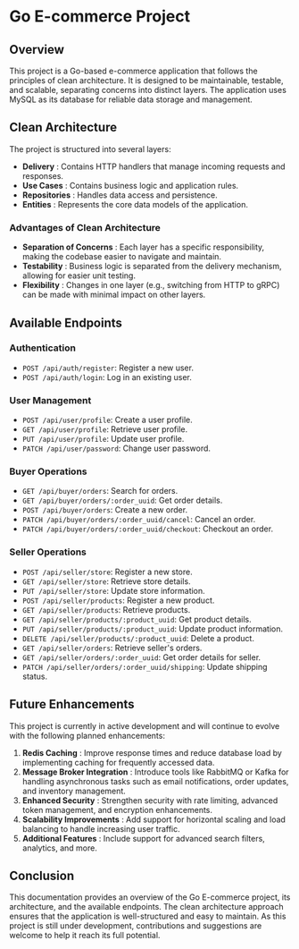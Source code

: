 
# Go E-commerce Project

## Overview

This project is a Go-based e-commerce application that follows the principles of clean architecture. It is designed to be maintainable, testable, and scalable, separating concerns into distinct layers. The application uses MySQL as its database for reliable data storage and management.

## Clean Architecture

The project is structured into several layers:

* **Delivery** : Contains HTTP handlers that manage incoming requests and responses.
* **Use Cases** : Contains business logic and application rules.
* **Repositories** : Handles data access and persistence.
* **Entities** : Represents the core data models of the application.

### Advantages of Clean Architecture

* **Separation of Concerns** : Each layer has a specific responsibility, making the codebase easier to navigate and maintain.
* **Testability** : Business logic is separated from the delivery mechanism, allowing for easier unit testing.
* **Flexibility** : Changes in one layer (e.g., switching from HTTP to gRPC) can be made with minimal impact on other layers.

## Available Endpoints

### Authentication

* `POST /api/auth/register`: Register a new user.
* `POST /api/auth/login`: Log in an existing user.

### User Management

* `POST /api/user/profile`: Create a user profile.
* `GET /api/user/profile`: Retrieve user profile.
* `PUT /api/user/profile`: Update user profile.
* `PATCH /api/user/password`: Change user password.

### Buyer Operations

* `GET /api/buyer/orders`: Search for orders.
* `GET /api/buyer/orders/:order_uuid`: Get order details.
* `POST /api/buyer/orders`: Create a new order.
* `PATCH /api/buyer/orders/:order_uuid/cancel`: Cancel an order.
* `PATCH /api/buyer/orders/:order_uuid/checkout`: Checkout an order.

### Seller Operations

* `POST /api/seller/store`: Register a new store.
* `GET /api/seller/store`: Retrieve store details.
* `PUT /api/seller/store`: Update store information.
* `POST /api/seller/products`: Register a new product.
* `GET /api/seller/products`: Retrieve products.
* `GET /api/seller/products/:product_uuid`: Get product details.
* `PUT /api/seller/products/:product_uuid`: Update product information.
* `DELETE /api/seller/products/:product_uuid`: Delete a product.
* `GET /api/seller/orders`: Retrieve seller's orders.
* `GET /api/seller/orders/:order_uuid`: Get order details for seller.
* `PATCH /api/seller/orders/:order_uuid/shipping`: Update shipping status.

## Future Enhancements

This project is currently in active development and will continue to evolve with the following planned enhancements:

1. **Redis Caching** : Improve response times and reduce database load by implementing caching for frequently accessed data.
2. **Message Broker Integration** : Introduce tools like RabbitMQ or Kafka for handling asynchronous tasks such as email notifications, order updates, and inventory management.
3. **Enhanced Security** : Strengthen security with rate limiting, advanced token management, and encryption enhancements.
4. **Scalability Improvements** : Add support for horizontal scaling and load balancing to handle increasing user traffic.
5. **Additional Features** : Include support for advanced search filters, analytics, and more.

## Conclusion

This documentation provides an overview of the Go E-commerce project, its architecture, and the available endpoints. The clean architecture approach ensures that the application is well-structured and easy to maintain. As this project is still under development, contributions and suggestions are welcome to help it reach its full potential.
